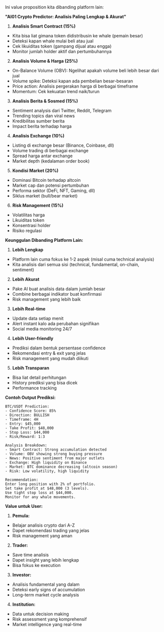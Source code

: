 Ini value proposition kita dibanding platform lain:

**"AI01 Crypto Predictor: Analisis Paling Lengkap & Akurat"**

1. **Analisis Smart Contract (15%)**
- Kita bisa liat gimana token didistribusin ke whale (pemain besar)
- Deteksi kapan whale mulai beli atau jual
- Cek likuiditas token (gampang dijual atau engga)
- Monitor jumlah holder aktif dan pertumbuhannya

2. **Analisis Volume & Harga (25%)**
- On-Balance Volume (OBV): Ngelihat apakah volume beli lebih besar dari jual
- Volume spike: Deteksi kapan ada pembelian besar-besaran
- Price action: Analisis pergerakan harga di berbagai timeframe
- Momentum: Cek kekuatan trend naik/turun

3. **Analisis Berita & Sosmed (15%)**
- Sentiment analysis dari Twitter, Reddit, Telegram
- Trending topics dan viral news
- Kredibilitas sumber berita
- Impact berita terhadap harga

4. **Analisis Exchange (10%)**
- Listing di exchange besar (Binance, Coinbase, dll)
- Volume trading di berbagai exchange
- Spread harga antar exchange
- Market depth (kedalaman order book)

5. **Kondisi Market (20%)**
- Dominasi Bitcoin terhadap altcoin
- Market cap dan potensi pertumbuhan
- Performa sektor (DeFi, NFT, Gaming, dll)
- Siklus market (bull/bear market)

6. **Risk Management (15%)**
- Volatilitas harga
- Likuiditas token
- Konsentrasi holder
- Risiko regulasi

**Keunggulan Dibanding Platform Lain:**

1. **Lebih Lengkap**
- Platform lain cuma fokus ke 1-2 aspek (misal cuma technical analysis)
- Kita analisis dari semua sisi (technical, fundamental, on-chain, sentiment)

2. **Lebih Akurat**
- Pake AI buat analisis data dalam jumlah besar
- Combine berbagai indikator buat konfirmasi
- Risk management yang lebih baik

3. **Lebih Real-time**
- Update data setiap menit
- Alert instant kalo ada perubahan signifikan
- Social media monitoring 24/7

4. **Lebih User-friendly**
- Prediksi dalam bentuk persentase confidence
- Rekomendasi entry & exit yang jelas
- Risk management yang mudah diikuti

5. **Lebih Transparan**
- Bisa liat detail perhitungan
- History prediksi yang bisa dicek
- Performance tracking

**Contoh Output Prediksi:**
```
BTC/USDT Prediction:
- Confidence Score: 85%
- Direction: BULLISH
- Timeframe: 4H
- Entry: $45,000
- Take Profit: $48,000
- Stop Loss: $44,000
- Risk/Reward: 1:3

Analysis Breakdown:
- Smart Contract: Strong accumulation detected
- Volume: OBV showing strong buying pressure
- News: Positive sentiment from major outlets
- Exchange: High liquidity on Binance
- Market: BTC dominance decreasing (altcoin season)
- Risk: Low volatility, high liquidity

Recommendation:
Enter long position with 2% of portfolio.
Set take profit at $48,000 (3 levels).
Use tight stop loss at $44,000.
Monitor for any whale movements.
```

**Value untuk User:**
1. **Pemula:**
- Belajar analisis crypto dari A-Z
- Dapet rekomendasi trading yang jelas
- Risk management yang aman

2. **Trader:**
- Save time analisis
- Dapet insight yang lebih lengkap
- Bisa fokus ke execution

3. **Investor:**
- Analisis fundamental yang dalam
- Deteksi early signs of accumulation
- Long-term market cycle analysis

4. **Institution:**
- Data untuk decision making
- Risk assessment yang komprehensif
- Market intelligence yang real-time
